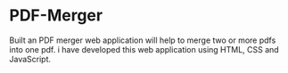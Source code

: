 # PDF-Merger
Built an PDF merger web application will help to merge two or more pdfs into one pdf. i have developed this web application using HTML, CSS and JavaScript.
